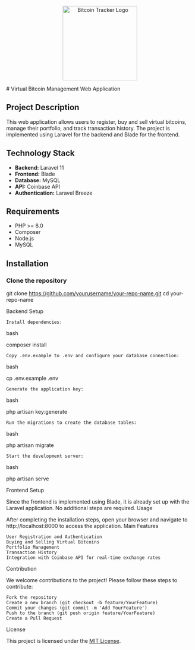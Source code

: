<p align="center"><a href="https://github.com/Ciisse/bitcoin-trackerV2" target="_blank"><img src="https://raw.githubusercontent.com/Maysker/bitcoin-trackerV2/main/public/img/logo.png" width="200" alt="Bitcoin Tracker Logo"></a></p>
# Virtual Bitcoin Management Web Application

## Project Description

This web application allows users to register, buy and sell virtual bitcoins, manage their portfolio, and track transaction history. The project is implemented using Laravel for the backend and Blade for the frontend.

## Technology Stack

- **Backend:** Laravel 11
- **Frontend:** Blade
- **Database:** MySQL
- **API:** Coinbase API
- **Authentication:** Laravel Breeze

## Requirements

- PHP >= 8.0
- Composer
- Node.js
- MySQL

## Installation

### Clone the repository

git clone https://github.com/yourusername/your-repo-name.git
cd your-repo-name

Backend Setup

    Install dependencies:

bash

composer install

    Copy .env.example to .env and configure your database connection:

bash

cp .env.example .env

    Generate the application key:

bash

php artisan key:generate

    Run the migrations to create the database tables:

bash

php artisan migrate

    Start the development server:

bash

php artisan serve

Frontend Setup

Since the frontend is implemented using Blade, it is already set up with the Laravel application. No additional steps are required.
Usage

After completing the installation steps, open your browser and navigate to http://localhost:8000 to access the application.
Main Features

    User Registration and Authentication
    Buying and Selling Virtual Bitcoins
    Portfolio Management
    Transaction History
    Integration with Coinbase API for real-time exchange rates

Contribution

We welcome contributions to the project! Please follow these steps to contribute:

    Fork the repository
    Create a new branch (git checkout -b feature/YourFeature)
    Commit your changes (git commit -m 'Add YourFeature')
    Push to the branch (git push origin feature/YourFeature)
    Create a Pull Request

License

This project is licensed under the [MIT License](https://opensource.org/licenses/MIT).
